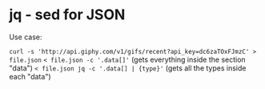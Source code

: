 jq - sed for JSON
======

Use case:

`curl -s 'http://api.giphy.com/v1/gifs/recent?api_key=dc6zaTOxFJmzC' > file.json`
`< file.json -c '.data[]'` (gets everything inside the section "data")
`< file.json jq -c '.data[] | {type}'` (gets all the types inside each "data")

